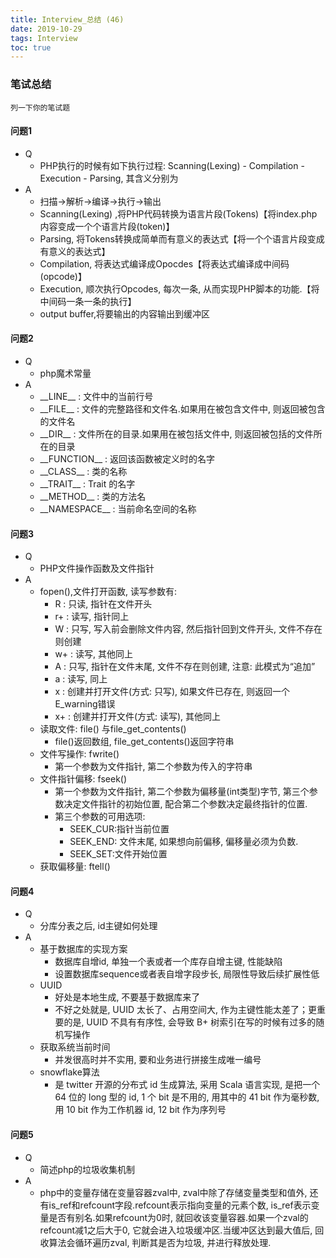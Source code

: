 ```yaml
---
title: Interview_总结 (46)
date: 2019-10-29
tags: Interview
toc: true
---
```


### 笔试总结
    列一下你的笔试题

<!-- more -->

#### 问题1
- Q
    * PHP执行的时候有如下执行过程: Scanning(Lexing) - Compilation - Execution - Parsing, 其含义分别为
- A
    * 扫描->解析->编译->执行->输出
    * Scanning(Lexing) ,将PHP代码转换为语言片段(Tokens)【将index.php内容变成一个个语言片段(token)】
    * Parsing, 将Tokens转换成简单而有意义的表达式【将一个个语言片段变成有意义的表达式】
    * Compilation, 将表达式编译成Opocdes【将表达式编译成中间码(opcode)】
    * Execution, 顺次执行Opcodes, 每次一条, 从而实现PHP脚本的功能.【将中间码一条一条的执行】
    * output buffer,将要输出的内容输出到缓冲区

#### 问题2
- Q
    * php魔术常量
- A
    * \_\_LINE__ : 文件中的当前行号
    * \_\_FILE__ : 文件的完整路径和文件名.如果用在被包含文件中, 则返回被包含的文件名
    * \_\_DIR__ : 文件所在的目录.如果用在被包括文件中, 则返回被包括的文件所在的目录
    * \_\_FUNCTION__ : 返回该函数被定义时的名字
    * \_\_CLASS__ : 类的名称
    * \_\_TRAIT__ : Trait 的名字
    * \_\_METHOD__ : 类的方法名
    * \_\_NAMESPACE__ : 当前命名空间的名称

#### 问题3
- Q
    * PHP文件操作函数及文件指针
- A
    * fopen(),文件打开函数, 读写参数有: 
        * R  :  只读, 指针在文件开头
        * r+ :  读写, 指针同上
        * W  :  只写, 写入前会删除文件内容, 然后指针回到文件开头, 文件不存在则创建
        * w+ :  读写, 其他同上
        * A  :  只写, 指针在文件末尾, 文件不存在则创建, 注意: 此模式为“追加”
        * a  :  读写,  同上
        * x  :  创建并打开文件(方式: 只写), 如果文件已存在, 则返回一个E_warning错误
        * x+ :  创建并打开文件(方式: 读写), 其他同上
    * 读取文件: file() 与file_get_contents()
        * file()返回数组, file_get_contents()返回字符串
    * 文件写操作: fwrite()
        * 第一个参数为文件指针, 第二个参数为传入的字符串
    * 文件指针偏移: fseek()
        * 第一个参数为文件指针, 第二个参数为偏移量(int类型)字节, 第三个参数决定文件指针的初始位置, 配合第二个参数决定最终指针的位置.
        * 第三个参数的可用选项: 
            * SEEK_CUR:指针当前位置
            * SEEK_END: 文件末尾, 如果想向前偏移, 偏移量必须为负数.
            * SEEK_SET:文件开始位置
    * 获取偏移量: ftell()

#### 问题4
- Q
    * 分库分表之后, id主键如何处理
- A
    * 基于数据库的实现方案
        * 数据库自增id, 单独一个表或者一个库存自增主键, 性能缺陷
        * 设置数据库sequence或者表自增字段步长, 局限性导致后续扩展性低
    * UUID
        * 好处是本地生成, 不要基于数据库来了
        * 不好之处就是, UUID 太长了、占用空间大, 作为主键性能太差了；更重要的是, UUID 不具有有序性, 会导致 B+ 树索引在写的时候有过多的随机写操作
    * 获取系统当前时间
        * 并发很高时并不实用, 要和业务进行拼接生成唯一编号
    * snowflake算法
        * 是 twitter 开源的分布式 id 生成算法, 采用 Scala 语言实现, 是把一个 64 位的 long 型的 id, 1 个 bit 是不用的, 用其中的 41 bit 作为毫秒数, 用 10 bit 作为工作机器 id, 12 bit 作为序列号

#### 问题5
- Q
    * 简述php的垃圾收集机制
- A
    * php中的变量存储在变量容器zval中, zval中除了存储变量类型和值外, 还有is_ref和refcount字段.refcount表示指向变量的元素个数, is_ref表示变量是否有别名.如果refcount为0时, 就回收该变量容器.如果一个zval的refcount减1之后大于0, 它就会进入垃圾缓冲区.当缓冲区达到最大值后, 回收算法会循环遍历zval, 判断其是否为垃圾, 并进行释放处理.

